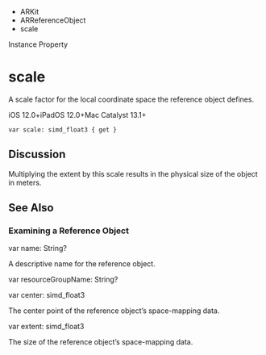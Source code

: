 

- ARKit
- ARReferenceObject
-  scale 

Instance Property

# scale

A scale factor for the local coordinate space the reference object defines.

iOS 12.0+iPadOS 12.0+Mac Catalyst 13.1+

``` source
var scale: simd_float3 { get }
```

## Discussion

Multiplying the extent by this scale results in the physical size of the object in meters.

## See Also

### Examining a Reference Object

var name: String?

A descriptive name for the reference object.

var resourceGroupName: String?

var center: simd_float3

The center point of the reference object’s space-mapping data.

var extent: simd_float3

The size of the reference object’s space-mapping data.

